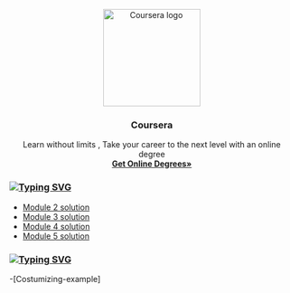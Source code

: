 <p align="center">
  <a href="https://coursera.org/">
<img src="https://www.langoly.com/wp-content/uploads/2021/09/coursera-logo.png" alt="Coursera logo" width="172" height="172">
    </a>
  </p>
  
  <h3 align="center">Coursera</h3>
  
  <P align="center">
  Learn without limits , Take your career to the next level with an online degree
  <br>
  <a href="https://www.coursera.org/degrees"><strong>Get Online Degrees»</strong></a>
  </P>


<h3 align="left"><a href="https://git.io/typing-svg"><img src="https://readme-typing-svg.demolab.com?font=Fira+Code&pause=1000&color=0A6BF7&width=500&lines=HTML+,+CSS+,+JavaScript" alt="Typing SVG" /></a></h3>

- [Module 2 solution](https://ikhodabande.github.io/Coursera/Solution/module2-solution/module2-solution.html)
- [Module 3 solution](https://ikhodabande.github.io/Coursera/Solution/module3-solution/index.html)
- [Module 4 solution](https://ikhodabande.github.io/Coursera/Solution/module4-solution/index.html)
- [Module 5 solution](https://ikhodabande.github.io/Coursera/Solution/module5-solution/index.html)


<h3 align="left"><a href="https://git.io/typing-svg"><img src="https://readme-typing-svg.demolab.com?font=Fira+Code&pause=1000&color=0A6BF7&width=500&lines=React" alt="Typing SVG" /></a></h3>

-[Costumizing-example]
